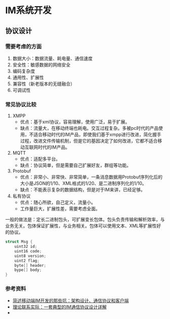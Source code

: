 # IM系统开发

## 协议设计

### 需要考虑的方面

1. 数据大小：数据流量、耗电量、通信速度
2. 安全性：敏感数据的网络安全
3. 编码复杂度
4. 通用性、扩展性
5. 兼容性（新老版本的无缝融合）
6. 可调试性

### 常见协议比较

1. XMPP
   - 优点：基于xml协议，容易理解，使用广泛，易于扩展。
   - 缺点：流量大，在移动终端也耗电。交互过程复杂。多被pc时代的产品使用，不适合移动时代的IM产品，即使我们基于xmpp进行改进，简化握手过程，改进文件传输机制，但是它的基因决定了如何改进，它都不适合移动互联网时代的IM产品。
2. MQTT
   - 优点：适配多平台。
   - 缺点：协议简单，但是需要自己扩展好友，群组等功能。
3. Protobuf
   - 优点：非常小、非常快、非常简单，一条消息数据用Protobuf序列化后的大小是JSON的1/10、XML格式的1/20、是二进制序列化的1/10。
   - 缺点：不能表示复杂的数据结构，但是对于IM来讲，已经足够。
4. 私有协议
   - 优点：随心所欲，自己定义，流量小。
   - 工作量巨大，扩展性差，需要考虑全面。

一般的做法是：定长二进制包头，可扩展变长包体。包头负责传输和解析效率，与业务无关。包体保证扩展性，与业务相关。包体可以使用文本、XML等扩展性好的协议。





```c
struct Msg {
    uint32 id;
    uint16 code;
    uint8 version;
    uint2 flag;
    byte[] header;
    bype[] body;
}
```



### 参考资料

- [简述移动端IM开发的那些坑：架构设计、通信协议和客户端](http://www.52im.net/thread-289-1-1.html)
- [理论联系实际：一套典型的IM通信协议设计详解](http://www.52im.net/thread-283-1-1.html)
- 
